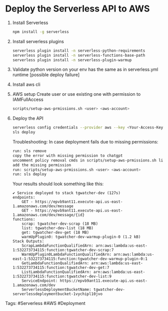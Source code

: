 # Deploy the Serverless API to AWS

1. Install Serverless

    ```bash
    npm install -g serverless
    ```

2. Install serverless plugins

    ```bash
    serverless plugin install -n serverless-python-requirements
    serverless plugin install -n serverless-functions-base-path
    serverless plugin install -n serverless-plugin-warmup
    ```

3. Validate python version on your env has the same as in serverless.yml runtime [possible deploy failure]

4. Install aws cli

5. AWS setup
    Create user or use existing one with permission to IAMFullAccess
    ```bash
    scripts/setup-aws-prmissions.sh <user> <aws-account>
    ```

6. Deploy the API

    ```bash
    serverless config credentials --provider aws --key <Your-Access-Key> --secret <Your-Secret-Key>
    sls deploy
    ```

    Troubleshooting:
    In case deployment fails due to missing permissions:
    ```bash
    run: sls remove
    copy the error with missing permission to chatgpt
    uncomment policy removal cmds in scripts/setup-aws-prmissions.sh line(19, 20)
    add the missing permission
    run: scripts/setup-aws-prmissions.sh <user> <aws-account>
    run: sls deploy
    ```

    Your results should look something like this:
    ```
    ✔ Service deployed to stack tgwatcher-dev (127s)
    endpoints:
        GET - https://epvb9ant11.execute-api.us-east-1.amazonaws.com/dev/message
        GET - https://epvb9ant11.execute-api.us-east-1.amazonaws.com/dev/message/{id}
    functions:
        scrap: tgwatcher-dev-scrap (18 MB)
        list: tgwatcher-dev-list (18 MB)
        get: tgwatcher-dev-get (18 MB)
        warmUpPlugin0: tgwatcher-dev-warmup-plugin-0 (1.2 kB)
    Stack Outputs:
        ScrapLambdaFunctionQualifiedArn: arn:aws:lambda:us-east-1:532273734115:function:tgwatcher-dev-scrap:7
        WarmUpPlugin0LambdaFunctionQualifiedArn: arn:aws:lambda:us-east-1:532273734115:function:tgwatcher-dev-warmup-plugin-0:1
        GetLambdaFunctionQualifiedArn: arn:aws:lambda:us-east-1:532273734115:function:tgwatcher-dev-get:7
        ListLambdaFunctionQualifiedArn: arn:aws:lambda:us-east-1:532273734115:function:tgwatcher-dev-list:9
        ServiceEndpoint: https://epvb9ant11.execute-api.us-east-1.amazonaws.com/dev
        ServerlessDeploymentBucketName: tgwatcher-dev-serverlessdeploymentbucket-1vychipl10jvo
    ```

Tags: #Serverless #AWS #Deployment
